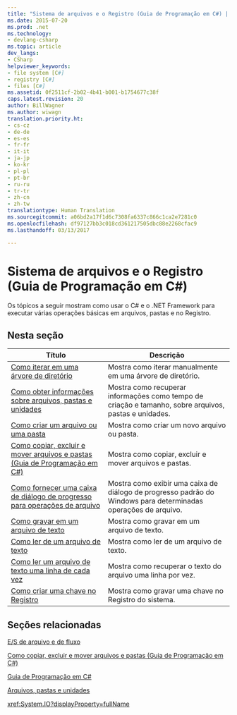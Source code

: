 ```yaml
---
title: "Sistema de arquivos e o Registro (Guia de Programação em C#) | Microsoft Docs"
ms.date: 2015-07-20
ms.prod: .net
ms.technology:
- devlang-csharp
ms.topic: article
dev_langs:
- CSharp
helpviewer_keywords:
- file system [C#]
- registry [C#]
- files [C#]
ms.assetid: 0f2511cf-2b02-4b41-b001-b1754677c38f
caps.latest.revision: 20
author: BillWagner
ms.author: wiwagn
translation.priority.ht:
- cs-cz
- de-de
- es-es
- fr-fr
- it-it
- ja-jp
- ko-kr
- pl-pl
- pt-br
- ru-ru
- tr-tr
- zh-cn
- zh-tw
translationtype: Human Translation
ms.sourcegitcommit: a06bd2a17f1d6c7308fa6337c866c1ca2e7281c0
ms.openlocfilehash: df97127bb3c018cd361217505dbc88e2268cfac9
ms.lasthandoff: 03/13/2017

---
```

# <a name="file-system-and-the-registry-c-programming-guide"></a>Sistema de arquivos e o Registro (Guia de Programação em C#)
Os tópicos a seguir mostram como usar o C# e o .NET Framework para executar várias operações básicas em arquivos, pastas e no Registro.  
  
## <a name="in-this-section"></a>Nesta seção  
  
|**Título**|**Descrição**|  
|---------------|---------------------|  
|[Como iterar em uma árvore de diretório](../../../csharp/programming-guide/file-system/how-to-iterate-through-a-directory-tree.md)|Mostra como iterar manualmente em uma árvore de diretório.|  
|[Como obter informações sobre arquivos, pastas e unidades](../../../csharp/programming-guide/file-system/how-to-get-information-about-files-folders-and-drives.md)|Mostra como recuperar informações como tempo de criação e tamanho, sobre arquivos, pastas e unidades.|  
|[Como criar um arquivo ou uma pasta](../../../csharp/programming-guide/file-system/how-to-create-a-file-or-folder.md)|Mostra como criar um novo arquivo ou pasta.|  
|[Como copiar, excluir e mover arquivos e pastas (Guia de Programação em C#)](../../../csharp/programming-guide/file-system/how-to-copy-delete-and-move-files-and-folders.md)|Mostra como copiar, excluir e mover arquivos e pastas.|  
|[Como fornecer uma caixa de diálogo de progresso para operações de arquivo](../../../csharp/programming-guide/file-system/how-to-provide-a-progress-dialog-box-for-file-operations.md)|Mostra como exibir uma caixa de diálogo de progresso padrão do Windows para determinadas operações de arquivo.|  
|[Como gravar em um arquivo de texto](../../../csharp/programming-guide/file-system/how-to-write-to-a-text-file.md)|Mostra como gravar em um arquivo de texto.|  
|[Como ler de um arquivo de texto](../../../csharp/programming-guide/file-system/how-to-read-from-a-text-file.md)|Mostra como ler de um arquivo de texto.|  
|[Como ler um arquivo de texto uma linha de cada vez](../../../csharp/programming-guide/file-system/how-to-read-a-text-file-one-line-at-a-time.md)|Mostra como recuperar o texto do arquivo uma linha por vez.|  
|[Como criar uma chave no Registro](../../../csharp/programming-guide/file-system/how-to-create-a-key-in-the-registry.md)|Mostra como gravar uma chave no Registro do sistema.|  
  
## <a name="related-sections"></a>Seções relacionadas  
 [E/S de arquivo e de fluxo](https://msdn.microsoft.com/library/k3352a4t)  
  
 [Como copiar, excluir e mover arquivos e pastas (Guia de Programação em C#)](../../../csharp/programming-guide/file-system/how-to-copy-delete-and-move-files-and-folders.md)  
  
 [Guia de Programação em C#](../../../csharp/programming-guide/index.md)  
  
 [Arquivos, pastas e unidades](../../../csharp/programming-guide/file-system/index.md)  
  
 <xref:System.IO?displayProperty=fullName>
